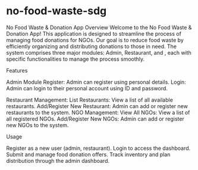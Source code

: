 # no-food-waste-sdg
No Food Waste & Donation App
Overview
Welcome to the No Food Waste & Donation App! This application is designed to streamline the process of managing food donations for NGOs. Our goal is to reduce food waste by efficiently organizing and distributing donations to those in need. The system comprises three major modules: Admin, Restaurant, and , each with specific functionalities to manage the process smoothly.

Features

Admin Module
Register: Admin can register using personal details.
Login: Admin can login to their personal account using ID and password.

Restaurant Management:
List Restaurants: View a list of all available restaurants.
Add/Register New Restaurant: Admin can add or register new restaurants to the system.
NGO Management: View All NGOs: View a list of all registered NGOs.
Add/Register New NGOs: Admin can add or register new NGOs to the system.

Usage

Register as a new user (admin, restaurant).
Login to access the dashboard.
Submit and manage food donation offers.
Track inventory and plan distribution through the admin dashboard.


